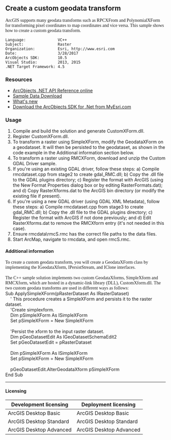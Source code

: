 ## Create a custom geodata transform

  <div xmlns="http://www.w3.org/1999/xhtml">
    <div style="PADDING-RIGHT: 0in; MARGIN-TOP: 0in; PADDING-LEFT: 0in; MARGIN-BOTTOM: 0pt">
      <span>
        <font face="Verdana">ArcGIS supports many geodata transforms such as RPCXFrom and PolynomialXForm for transforming pixel coordinates to map coordinates and vice versa. This sample shows how to create a custom geodata transform.</font>
      </span>
    </div>
  </div>  


<!-- TODO: Fill this section below with metadata about this sample-->
```
Language:              VC++
Subject:               Raster
Organization:          Esri, http://www.esri.com
Date:                  3/28/2017
ArcObjects SDK:        10.5
Visual Studio:         2013, 2015
.NET Target Framework: 4.5
```

### Resources

* [ArcObjects .NET API Reference online](http://desktop.arcgis.com/en/arcobjects/latest/net/webframe.htm)  
* [Sample Data Download](../../releases)  
* [What's new](http://desktop.arcgis.com/en/arcobjects/latest/net/webframe.htm#05247c04-bfd9-4e36-ae09-bc6e833c3b14.htm)  
* [Download the ArcObjects SDK for .Net from MyEsri.com](https://my.esri.com/)  

### Usage
1. Compile and build the solution and generate CustomXForm.dll.  
1. Register CustomXForm.dll.  
1. To transform a raster using SimpleXForm, modify the GeodataXForm on a geodataset. It will then be persisted to the geodataset, as shown in the code example in the Additional information section below.   
1. To transform a raster using RMCXForm, download and unzip the Custom GDAL Driver sample.  
1. If you're using an existing GDAL driver, follow these steps: a) Compile rmcdataset.cpp from stage2 to create gdal_RMC.dll; b) Copy the .dll file to the GDAL plugins directory; c) Register the format with ArcGIS (using the New Format Properties dialog box or by editing RasterFormats.dat); and d) Copy RasterXforms.dat to the ArcGIS bin directory (or modify the existing file if present).  
1. If you're using a new GDAL driver (using GDAL XML Metadata), follow these steps: a) Compile rmcdataset.cpp from stage3 to create gdal_RMC.dll; b) Copy the .dll file to the GDAL plugins directory; c) Register the format with ArcGIS if not done previously; and d) Edit RasterXforms.dat to remove the RMCXform entry (it's not needed in this case).  
1. Ensure rmcdata\rmcS.rmc has the correct file paths to the data files.  
1. Start ArcMap, navigate to rmcdata, and open rmcS.rmc.  





#### Additional information  
<div style="PADDING-RIGHT: 0in; MARGIN-TOP: 0in; PADDING-LEFT: 0in; MARGIN-BOTTOM: 0pt" xmlns="http://www.w3.org/1999/xhtml">
  <font face="Verdana">To create a custom geodata transform, you will create a GeodataXForm class by implementing the IGeodataXform, IPersistStream, and IClone interfaces.</font>
</div>  
<div xmlns="http://www.w3.org/1999/xhtml"> </div>  
<div style="PADDING-RIGHT: 0in; MARGIN-TOP: 0in; PADDING-LEFT: 0in; MARGIN-BOTTOM: 0pt" xmlns="http://www.w3.org/1999/xhtml">
  <font face="Verdana">The C++ sample solution implements two custom GeodataXforms, SimpleXform and RMCXform, which are hosted in a dynamic-link library (DLL), CustomXform.dll. The two custom geodata transforms are used in different ways as follows:</font>
</div>  
<div xmlns="http://www.w3.org/1999/xhtml">Sub ApplySimpleXForm(pRasterDataset As IRasterDataset)</div>  
<div xmlns="http://www.w3.org/1999/xhtml">    ' This procedure creates a SimpleXForm and persists it to the raster dataset. </div>  
<div xmlns="http://www.w3.org/1999/xhtml">    'Create simplexform. </div>  
<div xmlns="http://www.w3.org/1999/xhtml">    Dim pSimpleXForm As ISimpleXForm </div>  
<div xmlns="http://www.w3.org/1999/xhtml">    Set pSimpleXForm = New SimpleXForm</div>  
<div xmlns="http://www.w3.org/1999/xhtml"> </div>  
<div xmlns="http://www.w3.org/1999/xhtml">    'Persist the xform to the input raster dataset. </div>  
<div xmlns="http://www.w3.org/1999/xhtml">    Dim pGeoDatasetEdit As IGeoDatasetSchemaEdit2 </div>  
<div xmlns="http://www.w3.org/1999/xhtml">    Set pGeoDatasetEdit = pRasterDataset </div>  
<div xmlns="http://www.w3.org/1999/xhtml"> </div>  
<div xmlns="http://www.w3.org/1999/xhtml">    Dim pSimpleXForm As ISimpleXForm </div>  
<div xmlns="http://www.w3.org/1999/xhtml">    Set pSimpleXForm = New SimpleXForm </div>  
<div xmlns="http://www.w3.org/1999/xhtml"> </div>  
<div xmlns="http://www.w3.org/1999/xhtml">    pGeoDatasetEdit.AlterGeodataXform pSimpleXForm</div>  
<div xmlns="http://www.w3.org/1999/xhtml">End Sub</div>  




---------------------------------

#### Licensing  
| Development licensing | Deployment licensing | 
| ------------- | ------------- | 
| ArcGIS Desktop Basic | ArcGIS Desktop Basic |  
| ArcGIS Desktop Standard | ArcGIS Desktop Standard |  
| ArcGIS Desktop Advanced | ArcGIS Desktop Advanced |  


